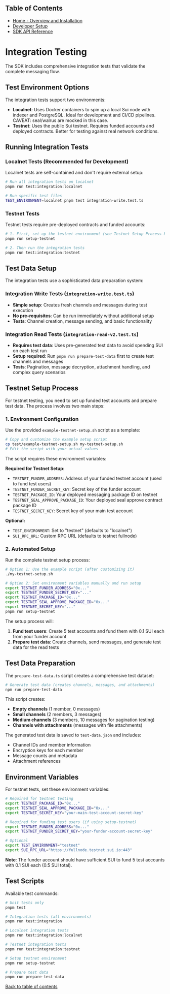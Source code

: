 ## Table of Contents

- [Home - Overview and Installation](./README.md)
- [Developer Setup](./Setup.md)
- [SDK API Reference](./APIRef.md)

# Integration Testing

The SDK includes comprehensive integration tests that validate the complete messaging flow.

## Test Environment Options

The integration tests support two environments:

- **Localnet**: Uses Docker containers to spin up a local Sui node with indexer and PostgreSQL. Ideal for development and CI/CD pipelines. CAVEAT: seal/walrus are mocked in this case.
- **Testnet**: Uses the public Sui testnet. Requires funded accounts and deployed contracts. Better for testing against real network conditions.

## Running Integration Tests

### Localnet Tests (Recommended for Development)

Localnet tests are self-contained and don't require external setup:

```bash
# Run all integration tests on localnet
pnpm run test:integration:localnet

# Run specific test files
TEST_ENVIRONMENT=localnet pnpm test integration-write.test.ts
```

### Testnet Tests

Testnet tests require pre-deployed contracts and funded accounts:

```bash
# 1. First, set up the testnet environment (see Testnet Setup Process below)
pnpm run setup-testnet

# 2. Then run the integration tests
pnpm run test:integration:testnet
```

## Test Data Setup

The integration tests use a sophisticated data preparation system:

### Integration Write Tests (`integration-write.test.ts`)

- **Simple setup**: Creates fresh channels and messages during test execution
- **No pre-requisites**: Can be run immediately without additional setup
- **Tests**: Channel creation, message sending, and basic functionality

### Integration Read Tests (`integration-read-v2.test.ts`)

- **Requires test data**: Uses pre-generated test data to avoid spending SUI on each test run
- **Setup required**: Run `pnpm run prepare-test-data` first to create test channels and messages
- **Tests**: Pagination, message decryption, attachment handling, and complex query scenarios

## Testnet Setup Process

For testnet testing, you need to set up funded test accounts and prepare test data. The process involves two main steps:

### 1. Environment Configuration

Use the provided `example-testnet-setup.sh` script as a template:

```bash
# Copy and customize the example setup script
cp test/example-testnet-setup.sh my-testnet-setup.sh
# Edit the script with your actual values
```

The script requires these environment variables:

**Required for Testnet Setup:**

- `TESTNET_FUNDER_ADDRESS`: Address of your funded testnet account (used to fund test users)
- `TESTNET_FUNDER_SECRET_KEY`: Secret key of the funder account
- `TESTNET_PACKAGE_ID`: Your deployed messaging package ID on testnet
- `TESTNET_SEAL_APPROVE_PACKAGE_ID`: Your deployed seal approve contract package ID
- `TESTNET_SECRET_KEY`: Secret key of your main test account

**Optional:**

- `TEST_ENVIRONMENT`: Set to "testnet" (defaults to "localnet")
- `SUI_RPC_URL`: Custom RPC URL (defaults to testnet fullnode)

### 2. Automated Setup

Run the complete testnet setup process:

```bash
# Option 1: Use the example script (after customizing it)
./my-testnet-setup.sh

# Option 2: Set environment variables manually and run setup
export TESTNET_FUNDER_ADDRESS="0x..."
export TESTNET_FUNDER_SECRET_KEY="..."
export TESTNET_PACKAGE_ID="0x..."
export TESTNET_SEAL_APPROVE_PACKAGE_ID="0x..."
export TESTNET_SECRET_KEY="..."
pnpm run setup-testnet
```

The setup process will:

1. **Fund test users**: Create 5 test accounts and fund them with 0.1 SUI each from your funder account
2. **Prepare test data**: Create channels, send messages, and generate test data for the read tests

## Test Data Preparation

The `prepare-test-data.ts` script creates a comprehensive test dataset:

```bash
# Generate test data (creates channels, messages, and attachments)
npm run prepare-test-data
```

This script creates:

- **Empty channels** (1 member, 0 messages)
- **Small channels** (2 members, 3 messages)
- **Medium channels** (3 members, 10 messages for pagination testing)
- **Channels with attachments** (messages with file attachments)

The generated test data is saved to `test-data.json` and includes:

- Channel IDs and member information
- Encryption keys for each member
- Message counts and metadata
- Attachment references

## Environment Variables

For testnet tests, set these environment variables:

```bash
# Required for testnet testing
export TESTNET_PACKAGE_ID="0x..."
export TESTNET_SEAL_APPROVE_PACKAGE_ID="0x..."
export TESTNET_SECRET_KEY="your-main-test-account-secret-key"

# Required for funding test users (if using setup-testnet)
export TESTNET_FUNDER_ADDRESS="0x..."
export TESTNET_FUNDER_SECRET_KEY="your-funder-account-secret-key"

# Optional
export TEST_ENVIRONMENT="testnet"
export SUI_RPC_URL="https://fullnode.testnet.sui.io:443"
```

**Note**: The funder account should have sufficient SUI to fund 5 test accounts with 0.1 SUI each (0.5 SUI total).

## Test Scripts

Available test commands:

```bash
# Unit tests only
pnpm test

# Integration tests (all environments)
pnpm run test:integration

# Localnet integration tests
pnpm run test:integration:localnet

# Testnet integration tests
pnpm run test:integration:testnet

# Setup testnet environment
pnpm run setup-testnet

# Prepare test data
pnpm run prepare-test-data
```

[Back to table of contents](#table-of-contents)